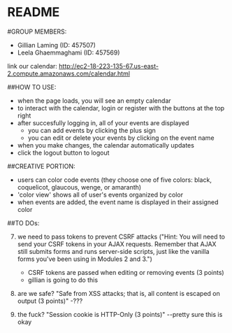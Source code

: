 # README #

#GROUP MEMBERS:

* Gillian Laming (ID: 457507)
* Leela Ghaemmaghami (ID: 457569)

link our calendar: http://ec2-18-223-135-67.us-east-2.compute.amazonaws.com/calendar.html

##HOW TO USE:
* when the page loads, you will see an empty calendar
* to interact with the calendar, login or register with the buttons at the top right
* after succesfully logging in, all of your events are displayed
    - you can add events by clicking the plus sign
    - you can edit or delete your events by clicking on the event name
* when you make changes, the calendar automatically updates
* click the logout button to logout

##CREATIVE PORTION:
* users can color code events (they choose one of five colors: black, coquelicot, glaucous, wenge, or amaranth)
* 'color view' shows all of user's events organized by color
* when events are added, the event name is displayed in their assigned color

##TO DOs:

7. we need to pass tokens to prevent CSRF attacks ("Hint: You will need to send your CSRF tokens in your AJAX requests. Remember that AJAX still submits forms and runs server-side scripts, just like the vanilla forms you've been using in Modules 2 and 3.")
    - CSRF tokens are passed when editing or removing events (3 points)
    - gillian is going to do this

9. are we safe? "Safe from XSS attacks; that is, all content is escaped on output (3 points)" -???

11. the fuck? "Session cookie is HTTP-Only (3 points)" --pretty sure this is okay 